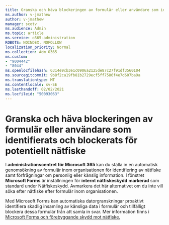 ```yaml
---
title: Granska och häva blockeringen av formulär eller användare som identifierats och blockerats för potentiellt nätfiske
ms.author: v-jmathew
author: v-jmathew
manager: scotv
ms.audience: Admin
ms.topic: article
ms.service: o365-administration
ROBOTS: NOINDEX, NOFOLLOW
localization_priority: Normal
ms.collection: Adm_O365
ms.custom:
- "9004442"
- "8044"
ms.openlocfilehash: 6314e9cb3e1c0906a2125de87c27f91df3560104
ms.sourcegitcommit: 9b8f2ca19fb81b2729ecf5ff7586f4e7d607ba9a
ms.translationtype: MT
ms.contentlocale: sv-SE
ms.lasthandoff: 02/02/2021
ms.locfileid: "50093063"
---
```

# <a name="review-and-unblock-forms-or-users-detected-and-blocked-for-potential-phishing"></a>Granska och häva blockeringen av formulär eller användare som identifierats och blockerats för potentiellt nätfiske

I **administrationscentret för Microsoft 365** kan du ställa in en automatisk genomsökning av formulär inom organisationen för identifiering av nätfiske samt förfrågningar om personlig eller känslig information. I fönstret **Microsoft Forms** är inställningen för **internt nätfiskeskydd** **markerad** som standard under Nätfiskeskydd. Avmarkera det här alternativet om du inte vill söka efter nätfiske efter formulär inom organisationen.

Med Microsoft Forms kan automatiska datorgranskningar proaktivt identifiera skadlig insamling av känsliga data i formulär och tillfälligt blockera dessa formulär från att samla in svar. Mer information finns i [Microsoft Forms och förebyggande skydd mot nätfiske.](https://support.microsoft.com/office/microsoft-forms-and-proactive-phishing-prevention-b3950a20-296d-4e8e-96f5-594ced998a90)
